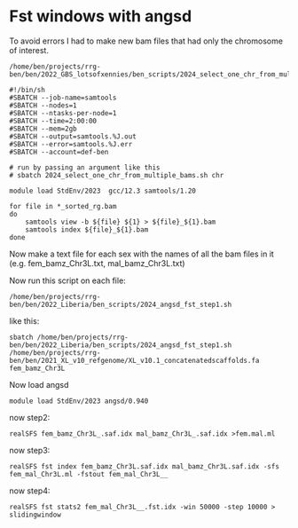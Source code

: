 # Fst windows with angsd

To avoid errors I had to make new bam files that had only the chromosome of interest.

```
/home/ben/projects/rrg-ben/ben/2022_GBS_lotsofxennies/ben_scripts/2024_select_one_chr_from_multiple_bams.sh
```

```
#!/bin/sh
#SBATCH --job-name=samtools
#SBATCH --nodes=1
#SBATCH --ntasks-per-node=1
#SBATCH --time=2:00:00
#SBATCH --mem=2gb
#SBATCH --output=samtools.%J.out
#SBATCH --error=samtools.%J.err
#SBATCH --account=def-ben

# run by passing an argument like this
# sbatch 2024_select_one_chr_from_multiple_bams.sh chr

module load StdEnv/2023  gcc/12.3 samtools/1.20

for file in *_sorted_rg.bam
do
    samtools view -b ${file} ${1} > ${file}_${1}.bam
    samtools index ${file}_${1}.bam
done
```

Now make a text file for each sex with the names of all the bam files in it (e.g. fem_bamz_Chr3L.txt, mal_bamz_Chr3L.txt)

Now run this script on each file:
```
/home/ben/projects/rrg-ben/ben/2022_Liberia/ben_scripts/2024_angsd_fst_step1.sh
```
like this:
```
sbatch /home/ben/projects/rrg-ben/ben/2022_Liberia/ben_scripts/2024_angsd_fst_step1.sh /home/ben/projects/rrg-ben/ben/2021_XL_v10_refgenome/XL_v10.1_concatenatedscaffolds.fa fem_bamz_Chr3L
```
Now load angsd
```
module load StdEnv/2023 angsd/0.940
```
now step2:
```
realSFS fem_bamz_Chr3L_.saf.idx mal_bamz_Chr3L_.saf.idx >fem.mal.ml
```
now step3:
```
realSFS fst index fem_bamz_Chr3L.saf.idx mal_bamz_Chr3L.saf.idx -sfs fem_mal_Chr3L.ml -fstout fem_mal_Chr3L__
```
now step4:
```
realSFS fst stats2 fem_mal_Chr3L__.fst.idx -win 50000 -step 10000 > slidingwindow
```
